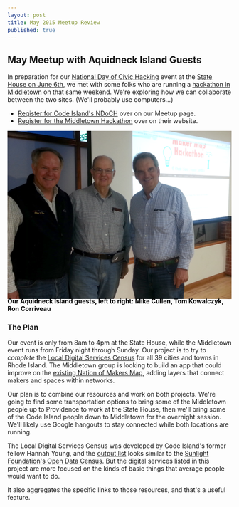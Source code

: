 ```yaml
---
layout: post
title: May 2015 Meetup Review
published: true
---
```


## May Meetup with Aquidneck Island Guests

In preparation for our [National Day of Civic Hacking](http://hackforchange.org) event at the [State House on June 6th](http://hackforchange.org/events/providence-ri-national-day-event/), we met with some folks who are running a [hackathon in Middletown](http://www.rihackathon.com/) on that same weekend. We're exploring how we can collaborate between the two sites. (We'll probably use computers...)

* [Register for Code Island's NDoCH](http://www.meetup.com/Rhode-Island-Code-for-America-Brigade/events/222454746/) over on our Meetup page.
* [Register for the Middletown Hackathon](http://www.rihackathon.com/?page_id=8) over on their website.

![Our Aquidneck Island guests, left to right: Mike Cullen, Tom Kowalczyk, Ron Corriveau](/images/photos/ri-hackathoners-1024.png)

<p style="font-size:14px; font-weight:bold; color:#000; margin-top:-1.5em">Our Aquidneck Island guests, left to right: Mike Cullen, Tom Kowalczyk, Ron Corriveau</p>

### The Plan

Our event is only from 8am to 4pm at the State House, while the Middletown event runs from Friday night through Sunday. Our project is to try to *complete* the [Local Digital Services Census](http://hackforchange.org/challenges/local-digital-services-census/) for all 39 cities and towns in Rhode Island. The Middletown group is looking to build an app that could improve on the [existing Nation of Makers Map](https://story.maps.arcgis.com/home/webmap/viewer.html?webmap=ac5f95d3f9774950936282b13dbc00d1), adding layers that connect makers and spaces within networks.

Our plan is to combine our resources and work on both projects. We're going to find some transportation options to bring some of the Middletown people up to Providence to work at the State House, then we'll bring some of the Code Island people down to Middletown for the overnight session. We'll likely use Google hangouts to stay connected while both locations are running.

The Local Digital Services Census was developed by Code Island's former fellow Hannah Young, and the [output list](https://service-census.herokuapp.com/) looks similar to the [Sunlight Foundation's Open Data Census](http://us-city.census.okfn.org/). But the digital services listed in this project are more focused on the kinds of basic things that average people would want to do. 

It also aggregates the specific links to those resources, and that's a useful feature.





